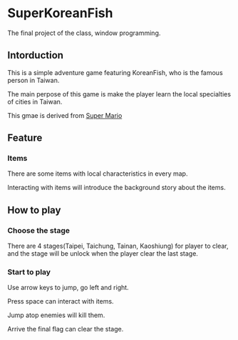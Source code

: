 # SuperKoreanFish
The final project of the class, window programming.

## Intorduction
This is a simple adventure game featuring KoreanFish, who is the famous person in Taiwan.

The main perpose of this game is make the player learn the local specialties of cities in Taiwan.

This gmae is derived from [Super Mario](https://en.wikipedia.org/wiki/Super_Mario)

## Feature
### Items
There are some items with local characteristics in every map.

Interacting with items will introduce the background story about the items.

## How to play
### Choose the stage
There are 4 stages(Taipei, Taichung, Tainan, Kaoshiung) for player to clear, and the stage will be unlock when the player clear the last stage.

### Start to play
Use arrow keys to jump, go left and right.

Press space can interact with items.

Jump atop enemies will kill them.

Arrive the final flag can clear the stage.
